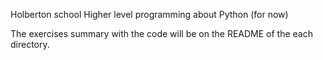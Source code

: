 Holberton school Higher level programming about Python (for now)

The exercises summary with the code will be on the README of the each directory.
